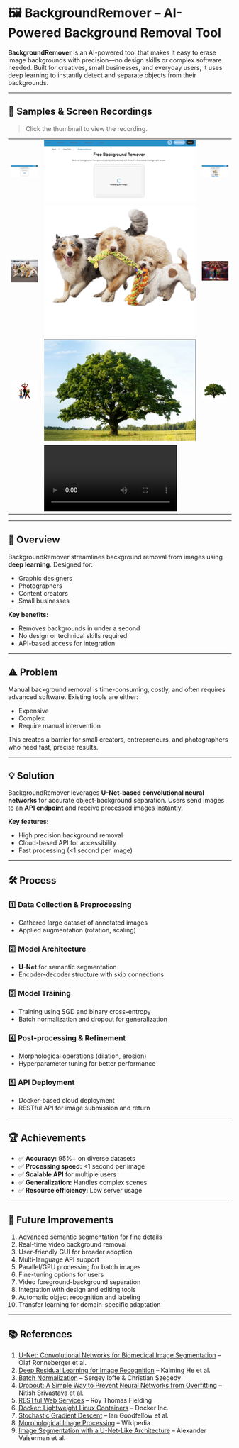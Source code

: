 # 🖼️ BackgroundRemover – AI-Powered Background Removal Tool

**BackgroundRemover** is an AI-powered tool that makes it easy to erase image backgrounds with precision—no design skills or complex software needed. Built for creatives, small businesses, and everyday users, it uses deep learning to instantly detect and separate objects from their backgrounds.

---

## 🔗 Samples & Screen Recordings

> Click the thumbnail to view the recording.

<table>
    <tbody>
        <tr>
            <td>
                <img src="./img/img-1.png" alt="img" />
            </td>
            <td>
                <img src="./img/img-2.png" alt="img" />
            </td>
            <td>
                <img src="./img/img-3.png" alt="img" />
            </td>
        </tr>
        <tr>
            <td>
                <img src="./img/img-4.jpg" alt="img" />
            </td>
            <td>
                <img src="./img/img-5.png" alt="img" />
            </td>
            <td>
                <img src="./img/img-6.jpg" alt="img" />
            </td>
        </tr>
        <tr>
            <td>
                <img src="./img/img-7.png" alt="img" />
            </td>
            <td>
                <img src="./img/img-8.png" alt="img" />
            </td>
            <td>
                <img src="./img/img-9.png" alt="img" />
            </td>
        </tr>
        <tr>
            <td></td>
            <td>
                <video src="https://github.com/user-attachments/assets/4b1038c2-7339-448a-88ae-b8b5a6bf6149" controls preload>
                    Your browser does not support the video tag.
                </video>
            </td>
            <td></td>
        </tr>
    </tbody>
</table>

---

## 📝 Overview

BackgroundRemover streamlines background removal from images using **deep learning**. Designed for:

- Graphic designers
- Photographers
- Content creators
- Small businesses

**Key benefits:**

- Removes backgrounds in under a second
- No design or technical skills required
- API-based access for integration

---

## ⚠️ Problem

Manual background removal is time-consuming, costly, and often requires advanced software. Existing tools are either:

- Expensive
- Complex
- Require manual intervention

This creates a barrier for small creators, entrepreneurs, and photographers who need fast, precise results.

---

## 💡 Solution

BackgroundRemover leverages **U-Net-based convolutional neural networks** for accurate object-background separation. Users send images to an **API endpoint** and receive processed images instantly.

**Key features:**

- High precision background removal
- Cloud-based API for accessibility
- Fast processing (<1 second per image)

---

## 🛠️ Process

### 1️⃣ Data Collection & Preprocessing
- Gathered large dataset of annotated images
- Applied augmentation (rotation, scaling)

### 2️⃣ Model Architecture
- **U-Net** for semantic segmentation
- Encoder-decoder structure with skip connections

### 3️⃣ Model Training
- Training using SGD and binary cross-entropy
- Batch normalization and dropout for generalization

### 4️⃣ Post-processing & Refinement
- Morphological operations (dilation, erosion)
- Hyperparameter tuning for better performance

### 5️⃣ API Deployment
- Docker-based cloud deployment
- RESTful API for image submission and return

---

## 🏆 Achievements

- ✅ **Accuracy:** 95%+ on diverse datasets
- ✅ **Processing speed:** <1 second per image
- ✅ **Scalable API** for multiple users
- ✅ **Generalization:** Handles complex scenes
- ✅ **Resource efficiency:** Low server usage

---


## 🔮 Future Improvements

1. Advanced semantic segmentation for fine details
2. Real-time video background removal
3. User-friendly GUI for broader adoption
4. Multi-language API support
5. Parallel/GPU processing for batch images
6. Fine-tuning options for users
7. Video foreground-background separation
8. Integration with design and editing tools
9. Automatic object recognition and labeling
10. Transfer learning for domain-specific adaptation

---

## 📚 References

1. [U-Net: Convolutional Networks for Biomedical Image Segmentation](https://arxiv.org/abs/1505.04597) – Olaf Ronneberger et al.
2. [Deep Residual Learning for Image Recognition](https://arxiv.org/abs/1512.03385) – Kaiming He et al.
3. [Batch Normalization](https://arxiv.org/abs/1502.03167) – Sergey Ioffe & Christian Szegedy
4. [Dropout: A Simple Way to Prevent Neural Networks from Overfitting](http://www.cs.toronto.edu/~hinton/absps/JMLRdropout.pdf) – Nitish Srivastava et al.
5. [RESTful Web Services](https://www.ics.uci.edu/~fielding/pubs/dissertation/rest_arch_style.htm) – Roy Thomas Fielding
6. [Docker: Lightweight Linux Containers](https://www.docker.com/what-docker) – Docker Inc.
7. [Stochastic Gradient Descent](https://www.deeplearningbook.org/contents/optimization.html) – Ian Goodfellow et al.
8. [Morphological Image Processing](https://en.wikipedia.org/wiki/Mathematical_morphology) – Wikipedia
9. [Image Segmentation with a U-Net-Like Architecture](https://www.jmlr.org/papers/volume20/18-310/18-310.pdf) – Alexander Vaiserman et al.  
